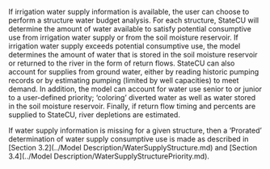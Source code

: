 If irrigation water supply information is available, the user can choose to perform a structure water 
budget analysis.  For each structure, StateCU will determine the amount of water available to satisfy 
potential consumptive use from irrigation water supply or from the soil moisture reservoir.  If 
irrigation water supply exceeds potential consumptive use, the model determines the amount of water 
that is stored in the soil moisture reservoir or returned to the river in the form of return flows. 
StateCU can also account for supplies from ground water, either by reading historic pumping records or 
by estimating pumping (limited by well capacities) to meet demand.  In addition, the model can account 
for water use senior to or junior to a user-defined priority; ‘coloring’ diverted water as well as water 
stored in the soil moisture reservoir. Finally, if return flow timing and percents are supplied to 
StateCU, river depletions are estimated. 

If water supply information is missing for a given structure, then a ‘Prorated’ determination of water 
supply consumptive use is made as described in [Section 3.2](../Model Description/WaterSupplyStructure.md) and [Section 3.4](../Model Description/WaterSupplyStructurePriority.md). 